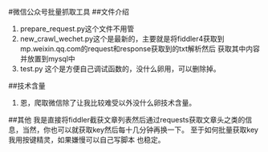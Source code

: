 #微信公众号批量抓取工具
##文件介绍
1. prepare_request.py这个文件不用管
2. new_crawl_wechet.py这个是最新的，主要就是将fiddler4获取到mp.weixin.qq.com的request和response获取到的txt解析然后
获取其中内容并放置到mysql中
3. test.py 这个是方便自己调试函数的，没什么卵用，可以删除掉。

##技术含量
1. 恩，爬取微信除了让我比较难受以外没什么卵技术含量。

##其他
我是直接将fiddler截获文章列表然后通过requests获取文章头之类的信息，当然，你也可以就获取key然后每十几分钟再换一下。
至于如何批量获取key 我用按键精灵，如果嫌慢可以自己写脚本 也稳定。